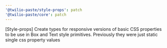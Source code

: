 ```yaml
---
'@twilio-paste/style-props': patch
'@twilio-paste/core': patch
---
```


[Style-props] Create types for responsive versions of basic CSS properties to be use in Box and Text style primitives. Previously they were just static single css property values
